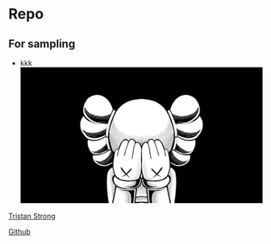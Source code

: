 # Repo
## For sampling
- kkk
![](kaws-companion-kaws-5120x2880-9353.jpg)

[Tristan Strong](Tristan_Strong_Destroys_the_World_Kwame_Mbalia_Mbalia,_Kwame_Z_Library.pdf)

[Github](https://github.com/KolaHakeem/Repo/blob/main/README.md)
